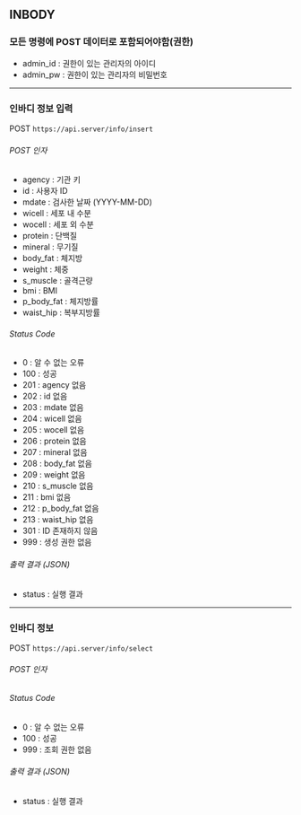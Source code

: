 ## INBODY

### 모든 명령에 POST 데이터로 포함되어야함(권한)
* admin_id : 권한이 있는 관리자의 아이디
* admin_pw : 권한이 있는 관리자의 비밀번호

------

### 인바디 정보 입력
POST ` https://api.server/info/insert `

###### POST 인자
* agency : 기관 키
* id : 사용자 ID
* mdate : 검사한 날짜 (YYYY-MM-DD)
* wicell : 세포 내 수분
* wocell : 세포 외 수분
* protein : 단백질
* mineral : 무기질
* body_fat : 체지방
* weight : 체중
* s_muscle : 골격근량
* bmi : BMI
* p_body_fat : 체지방률
* waist_hip : 복부지방률

###### Status Code
* 0 : 알 수 없는 오류
* 100 : 성공
* 201 : agency 없음
* 202 : id 없음
* 203 : mdate 없음
* 204 : wicell 없음
* 205 : wocell 없음
* 206 : protein 없음
* 207 : mineral 없음
* 208 : body_fat 없음
* 209 : weight 없음
* 210 : s_muscle 없음
* 211 : bmi 없음
* 212 : p_body_fat 없음
* 213 : waist_hip 없음
* 301 : ID 존재하지 않음
* 999 : 생성 권한 없음

###### 출력 결과 (JSON)
* status : 실행 결과

------

### 인바디 정보 
POST ` https://api.server/info/select `

###### POST 인자


###### Status Code
* 0 : 알 수 없는 오류
* 100 : 성공
* 999 : 조회 권한 없음

###### 출력 결과 (JSON)
* status : 실행 결과
